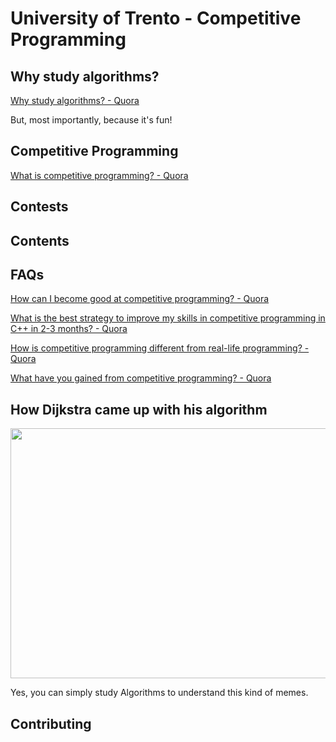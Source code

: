 # University of Trento - Competitive Programming

## Why study algorithms?
[Why study algorithms? - Quora](https://www.quora.com/Why-study-algorithms)

But, most importantly, because it's fun!

## Competitive Programming
[What is competitive programming? - Quora](https://www.quora.com/What-is-competitive-programming-2)

## Contests

## Contents

## FAQs
[How can I become good at competitive programming? - Quora](https://www.quora.com/How-can-I-become-good-at-competitive-programming-Are-there-any-courses-that-will-take-me-one-step-forward-before-I-start-doing-SPOJ-or-TopCoder-problems-I-am-good-at-data-structures)

[What is the best strategy to improve my skills in competitive programming in C++ in 2-3 months? - Quora](https://www.quora.com/What-is-the-best-strategy-to-improve-my-skills-in-competitive-programming-in-C++-in-2-3-months?redirected_qid=5171161)

[How is competitive programming different from real-life programming? - Quora](https://www.quora.com/How-is-competitive-programming-different-from-real-life-programming)

[What have you gained from competitive programming? - Quora](https://www.quora.com/What-have-you-gained-from-competitive-programming-Did-you-go-into-research-Did-it-help-you-in-any-aspect-as-a-software-engineer-Did-it-help-you-get-an-in-depth-knowledge-of-a-programming-language-Did-it-affect-your-problem-solving-skills)

## How Dijkstra came up with his algorithm
<img src="https://scontent.fmxp2-1.fna.fbcdn.net/v/t1.0-9/16406479_165757413918841_9214636900362142932_n.jpg?oh=f89f5a173bfde695973cdf164bc2a533&oe=5A552041" width="600px" height="400px" />

Yes, you can simply study Algorithms to understand this kind of memes.

## Contributing





